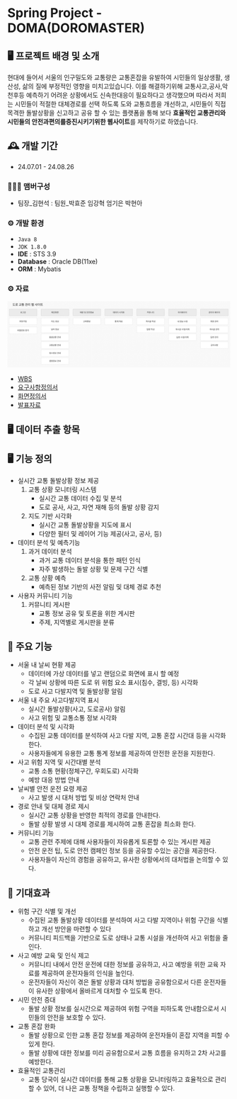 # Spring Project - DOMA(DOROMASTER)

## 🖥️ 프로젝트 배경 및 소개
 
현대에 들어서 서울의 인구밀도와 교통량은 교통혼잡을 유발하여 시민들의 일상생활, 생산성, 삶의 질에 부정적인 영향을 미치고있습니다. 
이를 해결하기위해 교통사고,공사,악천후등 예측하기 어려운 상황에서도 신속한대응이 필요하다고 생각했으며
따라서 저희는 시민들이 적절한 대체경로를 선택 하도록 도와 교통흐름을 개선하고, 
시민들이 직접 목격한 돌발상황을 신고하고 공유 할 수 있는 플랫폼을 통해 
보다 **효율적인 교통관리와 시민들의 안전과편의를증진시키기위한 웹사이트**를 제작하기로 하였습니다.
 
## 🕰️ 개발 기간
* 24.07.01 - 24.08.26

### 🧑‍🤝‍🧑 맴버구성
 - 팀장_김현석 : 팀원_박효준 임강혁 엄기은 박현아

### ⚙️ 개발 환경
- `Java 8`
- `JDK 1.8.0`
- **IDE** : STS 3.9 
- **Database** : Oracle DB(11xe)
- **ORM** : Mybatis

### ⚙️ 자료 
   ![Flowchar](https://github.com/hykim-king/DOMA/blob/main/Flowchart.png) 
-  [WBS](https://docs.google.com/spreadsheets/d/1ygw7R05fOniBzU3TDZoJKI-ECfYrxgn_rOPfDotEg7A/edit?usp=sharing)
-  [요구사항정의서](https://docs.google.com/spreadsheets/d/1aGMeFKOgAOLuhniAtfQUniX5u7MJNdnl/edit?gid=1427165370#gid=1427165370)
-  [화면정의서](https://docs.google.com/spreadsheets/d/1auP1GR0EAGFrWE36mVaE0yUEWEycyrzZpsFjArp7BOc/edit?gid=1917835692#gid=1917835692)
-  [발표자료](https://www.miricanvas.com/v/13l00on)
 

## 🖥️ 데이터 추출 항목 
## 🖥️ 기능 정의  
* 실시간 교통 돌발상황 정보 제공
   1. 교통 상황 모니터링 시스템
      - 실시간 교통 데이터 수집 및 분석
      - 도로 공사, 사고, 자연 재해 등의 돌발 상황 감지
   2. 지도 기반 시각화
       - 실시간 교통 돌발상황을 지도에 표시
       - 다양한 필터 및 레이어 기능 제공(사고, 공사, 등)
* 데이터 분석 및 예측기능
   1. 과거 데이터 분석
      - 과거 교통 데이터 분석을 통한 패턴 인식
      - 자주 발생하는 돌발 상황 및 문제 구간 식별
   2. 교통 상황 예측
      - 예측된 정보 기반의 사전 알림 및 대체 경로 추천
* 사용자 커뮤니티 기능
  1. 커뮤니티 게시판
     - 교통 정보 공유 및 토론을 위한 게시판
     - 주제, 지역별로 게시판을 분류
## 📌 주요 기능
* 서울 내 날씨 현황 제공
  - 데이터에 가상 데이터를 넣고 랜덤으로 화면에 표시 할 예정
  - 각 날씨 상황에 따른 도로 위 위험 요소 표시(침수, 결빙, 등) 시각화
  - 도로 사고 다발지역 및 돌발상황 알림
* 서울 내 주요 사고다발지역 표시
  - 실시간 돌발상황(사고, 도로공사) 알림
  - 사고 위험 및 교통소통 정보 시각화
* 데이터 분석 및 시각화
   - 수집된 교통 데이터를 분석하여 사고 다발 지역, 교통 혼잡 시간대 등을 시각화 한다.
   - 사용자들에게 유용한 교통 통계 정보를 제공하여 안전한 운전을 지원한다.
* 사고 위험 지역 및 시간대별 분석
   - 교통 소통 현황(정체구간, 우회도로) 시각화
   - 예방 대응 방법 안내
 * 날씨별 안전 운전 요령 제공
   - 사고 발생 시 대처 방법 및 비상 연락처 안내
 * 경로 안내  및 대체 경로 제시
   - 실시간 교통 상황을 반영한 최적의 경로를 안내한다.
   - 돌발 상황 발생 시 대체 경로를 제시하여 교통 혼잡을 최소화 한다.
 * 커뮤니티 기능
    - 교통 관련 주제에 대해 사용자들이 자유롭게 토론할 수 있는 게시판 제공
    - 안전 운전 팁, 도로 안전 캠페인 정보 등을 공유할 수있는 공간을 제공한다.
    - 사용자들이 자신의 경험을 공유하고, 유사한 상황에서의 대처법을 논의할 수 있다.
## 📌 기대효과
* 위험 구간 식별 및 개선
   - 수집된 교통 돌발상황 데이터를 분석하여 사고 다발 지역이나 위험 구간을 식별하고 개선 방안을 마련할 수 있다
   - 커뮤니티 피드백을 기반으로 도로 상태나 교통 시설을 개선하여 사고 위험을 줄인다.
* 사고 예방 교육 및 인식 제고
   - 커뮤니티 내에서 안전 운전에 대한 정보를 공유하고, 사고 예방을 위한 교육 자료를 제공하여 운전자들의 인식을 높인다.
   - 운전자들이 자신이 겪은 돌발 상황과 대처 방법을 공유함으로서 다른 운전자들이 유사한 상황에서 올바르게 대처할 수 있도록 한다.
* 시민 안전 증대
  - 돌발 상황 정보를 실시간으로 제공하여 위험 구역을 피하도록 안내함으로서 시민들의 안전을 보호할 수 있다.
* 교통 혼잡 완화
  - 돌발 상황으로 인한 교통 혼잡 정보를 제공하여 운전자들이 혼잡 지역을 피할 수 있게 한다.
  - 돌발 상황에 대한 정보를 미리 공유함으로서 교통 흐름을 유지하고 2차 사고를 예방한다.
 * 효율적인 교통관리
    - 교통 당국이 실시간 데이터를 통해 교통 상황을 모니터링하고 효율적으로 관리할 수 있어, 더 나은 교통 정책을 수립하고 실행할 수 있다.
